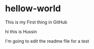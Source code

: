 # hellow-world
This is my First thing in GitHub

hi this is Hussin

I'm going to edit the readme file for a test
